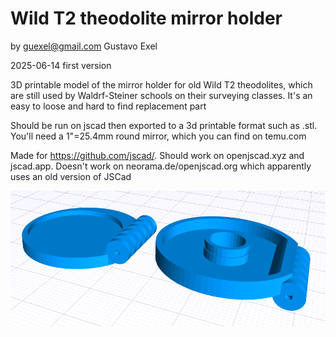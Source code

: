 # Wild T2 theodolite mirror holder

by guexel@gmail.com Gustavo Exel

2025-06-14 first version

3D printable model of the mirror holder for old Wild T2 theodolites, which are still used by Waldrf-Steiner schools on their surveying classes. It's an easy to loose and hard to find replacement part

Should be run on jscad then exported to a 3d printable format such as .stl. You'll need a 1"=25.4mm round mirror, which you can find on temu.com

Made for https://github.com/jscad/. Should work on openjscad.xyz and jscad.app. Doesn't work on neorama.de/openjscad.org which apparently uses an old version of JSCad

![alt text](theodolite-mirror.png)
